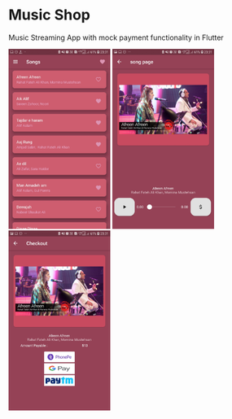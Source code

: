# Music Shop

Music Streaming App with mock payment functionality in Flutter
<div class="row">

<img src="https://github.com/shantanuk98/music_player/blob/master/assets/screenshots/songList.jpg" alt="drawing" height="354" width="200"/>
<img src="https://github.com/shantanuk98/music_player/blob/master/assets/screenshots/audioPlayer.jpg" alt="drawing" height="354" width="200"/>

<img src="https://github.com/shantanuk98/music_player/blob/master/assets/screenshots/checkoutPage.jpg" alt="drawing" height="354" width="200"/>

</div>
